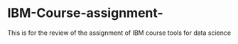 # IBM-Course-assignment-
This is for the review of the assignment of IBM course tools for data science  
